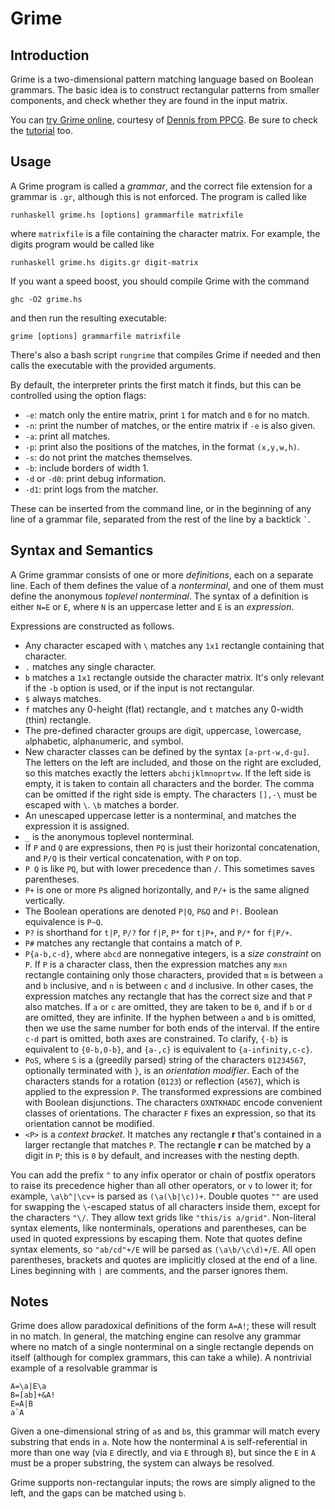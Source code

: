 # Grime

## Introduction

Grime is a two-dimensional pattern matching language based on Boolean grammars.
The basic idea is to construct rectangular patterns from smaller components, and check whether they are found in the input matrix.

You can [try Grime online](http://grime.tryitonline.net/), courtesy of [Dennis from PPCG](http://codegolf.stackexchange.com/users/12012/dennis).
Be sure to check the [tutorial](https://github.com/iatorm/grime/blob/master/tutorial.md) too.

## Usage

A Grime program is called  a _grammar_, and the correct file extension for a grammar is `.gr`, although this is not enforced.
The program is called like

    runhaskell grime.hs [options] grammarfile matrixfile

where `matrixfile` is a file containing the character matrix.
For example, the digits program would be called like

    runhaskell grime.hs digits.gr digit-matrix

If you want a speed boost, you should compile Grime with the command

	ghc -O2 grime.hs

and then run the resulting executable:

	grime [options] grammarfile matrixfile

There's also a bash script `rungrime` that compiles Grime if needed and then calls the executable with the provided arguments.

By default, the interpreter prints the first match it finds, but this can be controlled using the option flags:

- `-e`: match only the entire matrix, print `1` for match and `0` for no match.
- `-n`: print the number of matches, or the entire matrix if `-e` is also given.
- `-a`: print all matches.
- `-p`: print also the positions of the matches, in the format `(x,y,w,h)`.
- `-s`: do not print the matches themselves.
- `-b`: include borders of width 1.
- `-d` or `-d0`: print debug information.
- `-d1`: print logs from the matcher.

These can be inserted from the command line, or in the beginning of any line of a grammar file, separated from the rest of the line by a backtick `` ` ``.

## Syntax and Semantics

A Grime grammar consists of one or more _definitions_, each on a separate line.
Each of them defines the value of a _nonterminal_, and one of them must define the anonymous _toplevel nonterminal_.
The syntax of a definition is either `N=E` or `E`, where `N` is an uppercase letter and `E` is an _expression_.

Expressions are constructed as follows.

- Any character escaped with `\` matches any `1x1` rectangle containing that character.
- `.` matches any single character.
- `b` matches a `1x1` rectangle outside the character matrix. It's only relevant if the `-b` option is used, or if the input is not rectangular.
- `$` always matches.
- `f` matches any 0-height (flat) rectangle, and `t` matches any 0-width (thin) rectangle.
- The pre-defined character groups are `d`igit, `u`ppercase, `l`owercase, `a`lphabetic, alpha`n`umeric, and `s`ymbol.
- New character classes can be defined by the syntax `[a-prt-w,d-gu]`. The letters on the left are included, and those on the right are excluded, so this matches exactly the letters `abchijklmnoprtvw`. If the left side is empty, it is taken to contain all characters and the border. The comma can be omitted if the right side is empty. The characters `[],-\` must be escaped with `\`. `\b` matches a border.
- An unescaped uppercase letter is a nonterminal, and matches the expression it is assigned.
- `_` is the anonymous toplevel nonterminal.
- If `P` and `Q` are expressions, then `PQ` is just their horizontal concatenation, and `P/Q` is their vertical concatenation, with `P` on top.
- `P Q` is like `PQ`, but with lower precedence than `/`. This sometimes saves parentheses.
- `P+` is one or more `P`s aligned horizontally, and `P/+` is the same aligned vertically.
- The Boolean operations are denoted `P|Q`, `P&Q` and `P!`. Boolean equivalence is `P~Q`.
- `P?` is shorthand for `t|P`, `P/?` for `f|P`, `P*` for `t|P+`, and `P/*` for `f|P/+`.
- `P#` matches any rectangle that contains a match of `P`.
- `P{a-b,c-d}`, where `abcd` are nonnegative integers, is a _size constraint_ on `P`. If `P` is a character class, then the expression matches any `mxn` rectangle containing only those characters, provided that `m` is between `a` and `b` inclusive, and `n` is between `c` and `d` inclusive. In other cases, the expression matches any rectangle that has the correct size and that `P` also matches. If `a` or `c` are omitted, they are taken to be `0`, and if `b` or `d` are omitted, they are infinite. If the hyphen between `a` and `b` is omitted, then we use the same number for both ends of the interval. If the entire `c-d` part is omitted, both axes are constrained. To clarify, `{-b}` is equivalent to `{0-b,0-b}`, and `{a-,c}` is equivalent to `{a-infinity,c-c}`.
- `PoS`, where `S` is a (greedily parsed) string of the characters `01234567`, optionally terminated with `}`, is an _orientation modifier_. Each of the characters stands for a rotation (`0123`) or reflection (`4567`), which is applied to the expression `P`. The transformed expressions are combined with Boolean disjunctions. The characters `OXNTKHADC` encode convenient classes of orientations. The character `F` fixes an expression, so that its orientation cannot be modified.
- `<P>` is a _context bracket_. It matches any rectangle **r** that's contained in a larger rectangle that matches `P`. The rectangle **r** can be matched by a digit in `P`; this is `0` by default, and increases with the nesting depth.

You can add the prefix `^` to any infix operator or chain of postfix operators to raise its precedence higher than all other operators, or `v` to lower it; for example, `\a\b^|\cv+` is parsed as `(\a(\b|\c))+`.
Double quotes `""` are used for swapping the `\`-escaped status of all characters inside them, except for the characters `"\/`.
They allow text grids like `"this/is a/grid"`.
Non-literal syntax elements, like nonterminals, operations and parentheses, can be used in quoted expressions by escaping them.
Note that quotes define syntax elements, so `"ab/cd"+/E` will be parsed as `(\a\b/\c\d)+/E`.
All open parentheses, brackets and quotes are implicitly closed at the end of a line.
Lines beginning with `|` are comments, and the parser ignores them.

## Notes

Grime does allow paradoxical definitions of the form `A=A!`; these will result in no match.
In general, the matching engine can resolve any grammar where no match of a single nonterminal on a single rectangle depends on itself (although for complex grammars, this can take a while).
A nontrivial example of a resolvable grammar is

    A=\a|E\a
    B=[ab]+&A!
    E=A|B
    a`A

Given a one-dimensional string of `a`s and `b`s, this grammar will match every substring that ends in `a`.
Note how the nonterminal `A` is self-referential in more than one way (via `E` directly, and via `E` through `B`), but since the `E` in `A` must be a proper substring, the system can always be resolved.

Grime supports non-rectangular inputs; the rows are simply aligned to the left, and the gaps can be matched using `b`.
